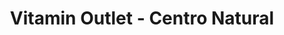 ---
title: "Vitamin Outlet - Centro Natural"
url: /rio-piedras/vitamin-outlet-centro-natural-avenida-americo-miranda/
shop: Nahrungsergänzung
---